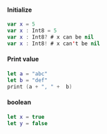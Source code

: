 #### Initialize
```swift
var x = 5
var x : Int8 = 5
var x : Int8? # x can be nil
var x : Int8! # x can't be nil
```

#### Print value
```swift
let a = "abc"
let b = "def"
print (a + ", " +  b)
```


#### boolean

```swift
let x = true
let y = false
```

